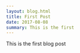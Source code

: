 ```yaml
---
layout: blog.html
title: First Post
date: 2017-08-08
summary: This is the first
---
```


This is the first blog post
